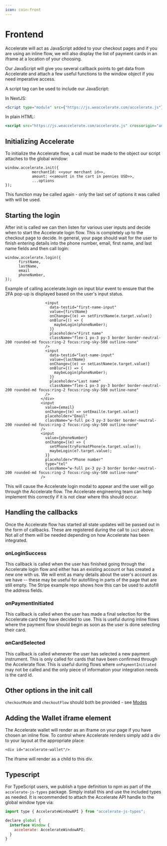 ```yaml
---
icon: coin-front
---
```


# Frontend

Accelerate will act as JavaScript added to your checkout pages and if you are using an inline flow, we will also display the list of payment cards in an iframe at a location of your choosing.

Our JavaScript will give you several callback points to get data from Accelerate and attach a few useful functions to the window object if you need imperative access.

A script tag can be used to include our JavaScript:

In NextJS:

```jsx
<Script type="module" src={"https://js.weaccelerate.com/accelerate.js"} strategy="afterInteractive" />
```

In plain HTML:

```jsx
<script src="https://js.weaccelerate.com/accelerate.js" crossorigin="anonymous" type="module" />
```

## Initializing Accelerate

To initialize the Accelerate flow, a call must be made to the object our script attaches to the global window:

```
window.accelerate.init({
            merchantId: <<your merchant id>>,
            amount: <<amount in the cart in pennies USD>>,
            ...options
});
```

This function may be called again - only the last set of options it was called with will be used.

## Starting the login

After init is called we can then listen for various user inputs and decide when to start the Accelerate login flow. This is completely up to the checkout page to decide. In general, your page should wait for the user to finish entering details into the phone number, email, first name, and last name fields and then call login:

```
window.accelerate.login({
      firstName,
      lastName,
      email
      phoneNumber,
});
```

Example of calling accelerate.login on input blur event to ensure that the 2FA pop-up is displayed based on the user's input status.

```
                  <input
                    data-testid="first-name-input"
                    value={firstName}
                    onChange={(e) => setFirstName(e.target.value)}
                    onBlur={() => {
                      maybeLogin(phoneNumber);
                    }}
                    placeholder="First name"
                    className="flex-1 px-3 py-3 border border-neutral-200 rounded-md focus:ring-2 focus:ring-sky-500 outline-none"
                  />
                  <input
                    data-testid="last-name-input"
                    value={lastName}
                    onChange={(e) => setLastName(e.target.value)}
                    onBlur={() => {
                      maybeLogin(phoneNumber);
                    }}
                    placeholder="Last name"
                    className="flex-1 px-3 py-3 border border-neutral-200 rounded-md focus:ring-2 focus:ring-sky-500 outline-none"
                  />
                </div>
                <input
                  value={email}
                  onChange={(e) => setEmail(e.target.value)}
                  placeholder="Email"
                  className="w-full px-3 py-3 border border-neutral-200 rounded-md focus:ring-2 focus:ring-sky-500 outline-none"
                />
                <input
                  value={phoneNumber}
                  onChange={(e) => {
                    setPhone(tryFormatPhone(e.target.value));
                    maybeLogin(e?.target.value);
                  }}
                  placeholder="Phone number"
                  type="tel"
                  className="w-full px-3 py-3 border border-neutral-200 rounded-md focus:ring-2 focus:ring-sky-500 outline-none"
                />
```

This will cause the Accelerate login modal to appear and the user will go through the Accelerate flow. The Accelerate engineering team can help implement this correctly if it is not clear where this should occur.

## Handling the callbacks

Once the Accelerate flow has started all state updates will be passed out in the form of callbacks. These are registered during the call to `init` above. Not all of them will be needed depending on how Accelerate has been integrated.

### onLoginSuccess

This callback is called when the user has finished going through the Accelerate login flow and either has an existing account or has created a new one with us. We will emit as many details about the user's account as we have -- these may be useful for autofilling in parts of the page that are still empty. The Stripe example repo shows how this can be used to autofill the address fields.

### onPaymentInitiated

This callback is called when the user has made a final selection for the Accelerate card they have decided to use. This is useful during inline flows where the payment flow should begin as soon as the user is done selecting their card.

### onCardSelected

This callback is called whenever the user has selected a new payment instrument. This is only called for cards that have been confirmed through the Accelerate flow. This is useful during flows where `onPaymentInitiated` may not be called and the only piece of information your integration needs is the card id.

## Other options in the init call

`checkoutMode` and `checkoutFlow` should both be provided - see [Modes](../modes.md)

## Adding the Wallet iframe element

The Accelerate wallet will render as an iframe on your page if you have chosen an inline flow. To control where Accelerate renders simply add a div to your layout at the appropriate place:

```
<div id="accelerate-wallet"/>
```

The iframe will render as a child to this div.

## Typescript

For TypeScript users, we publish a type definition to npm as part of the `accelerate-js-types` package. Simply install this and use the included types as needed. It is recommended to attach the Accelerate API handle to the global window type via:

```jsx
import type { AccelerateWindowAPI } from "accelerate-js-types";

declare global {
  interface Window {
    accelerate: AccelerateWindowAPI;
  }
}
```
